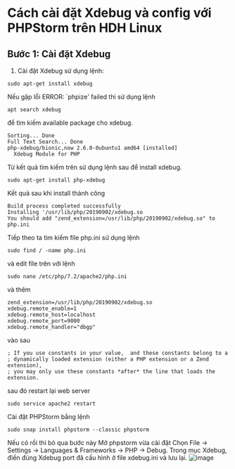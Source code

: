 # Cách cài đặt Xdebug và config với PHPStorm trên HDH Linux
## Bước 1: Cài đặt Xdebug
1. Cài đặt Xdebug sử dụng lệnh:
```shell
sudo apt-get install xdebug
```
Nếu gặp lỗi ERROR: `phpize' failed thì sử dụng lệnh
```shell
apt search xdebug
```
để tìm kiếm available package cho xdebug. 
```shell
Sorting... Done
Full Text Search... Done
php-xdebug/bionic,now 2.6.0-0ubuntu1 amd64 [installed]
  Xdebug Module for PHP
```
Từ kết quả tìm kiếm trên sử dụng lệnh sau để install xdebug. 
```shell
sudo apt-get install php-xdebug
```
Kết quả sau khi install thành công 
```shell
Build process completed successfully
Installing '/usr/lib/php/20190902/xdebug.so
You should add "zend_extension=/usr/lib/php/20190902/xdebug.so" to php.ini
```
Tiếp theo ta tìm kiếm file php.ini sử dụng lệnh
```shell
sudo find / -name php.ini
```
và edit file trên với lệnh
```shell
sudo nano /etc/php/7.2/apache2/php.ini
```
và thêm 
```shell
zend_extension=/usr/lib/php/20190902/xdebug.so
xdebug.remote_enable=1
xdebug.remote_host=localhost
xdebug.remote_port=9000
xdebug.remote_handler="dbgp"
```
vào sau
```shell
; If you use constants in your value,  and these constants belong to a
; dynamically loaded extension (either a PHP extension or a Zend extension),
; you may only use these constants *after* the line that loads the extension.
```
sau đó restart lại web server
```shell 
sudo service apache2 restart
```
Cài đặt PHPStorm bằng lệnh
```
sudo snap install phpstorm --classic phpstorm
```
Nếu có rồi thì bỏ qua bước này
Mở phpstorm vừa cài đặt Chọn File -> Settings -> Languages & Frameworks -> PHP -> Debug. Trong mục Xdebug, điền đúng Xdebug port đã cấu hình ở file xdebug.ini và lưu lại.
![image](https://user-images.githubusercontent.com/37147552/177470700-fc2aa885-e63e-45ca-93d6-097d931f3425.png)
